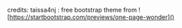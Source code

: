 credits:
taissa4nj : free bootstrap theme from ![https://startbootstrap.com/previews/one-page-wonder]()